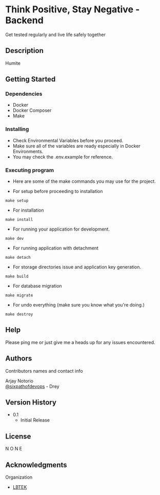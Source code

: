 # Think Positive, Stay Negative - Backend

Get tested regularly and live life safely together

## Description

Humite 

## Getting Started

### Dependencies

* Docker
* Docker Composer
* Make

### Installing

* Check Environmental Variables before you proceed.
* Make sure all of the variables are ready especially in Docker Environments.
* You may check the .env.example for reference.

### Executing program

* Here are some of the make commands you may use for the project.

* For setup before proceeding to installation
```
make setup
```

* For installation
```
make install
```

* For running your application for development.
```
make dev
```

* For running application with detachment
```
make detach
```

* For storage directories issue and application key generation.
```
make build
```

* For database migration
```
make migrate
```

* For undo everything (make sure you know what you're doing.)
```
make destroy
```

## Help

Please ping me or just give me a heads up for any issues encountered.


## Authors

Contributors names and contact info

Arjay Notorio <br/>
[@sixpathofdevops](https://codepot.qoneqtor.com/thunlit) - Drey 


## Version History

* 0.1
    * Initial Release

## License

N O N E

## Acknowledgments

Organization
* [LBTEK](https://lbteksystems.com)

